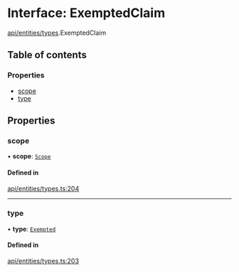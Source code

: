 # Interface: ExemptedClaim

[api/entities/types](../wiki/api.entities.types).ExemptedClaim

## Table of contents

### Properties

- [scope](../wiki/api.entities.types.ExemptedClaim#scope)
- [type](../wiki/api.entities.types.ExemptedClaim#type)

## Properties

### scope

• **scope**: [`Scope`](../wiki/api.entities.types.Scope)

#### Defined in

[api/entities/types.ts:204](https://github.com/PolymeshAssociation/polymesh-sdk/blob/fe2e6dd1/src/api/entities/types.ts#L204)

___

### type

• **type**: [`Exempted`](../wiki/api.entities.types.ClaimType#exempted)

#### Defined in

[api/entities/types.ts:203](https://github.com/PolymeshAssociation/polymesh-sdk/blob/fe2e6dd1/src/api/entities/types.ts#L203)
